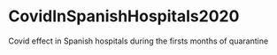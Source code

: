 # CovidInSpanishHospitals2020
Covid effect in Spanish hospitals during the firsts months of quarantine

